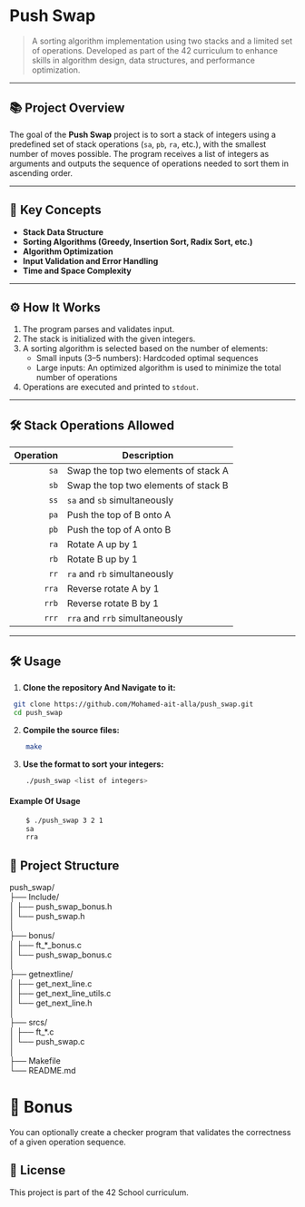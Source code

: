 # Push Swap

> A sorting algorithm implementation using two stacks and a limited set of operations. Developed as part of the 42 curriculum to enhance skills in algorithm design, data structures, and performance optimization.

---

## 📚 Project Overview

The goal of the **Push Swap** project is to sort a stack of integers using a predefined set of stack operations (`sa`, `pb`, `ra`, etc.), with the smallest number of moves possible. The program receives a list of integers as arguments and outputs the sequence of operations needed to sort them in ascending order.

---

## 🧠 Key Concepts

- **Stack Data Structure**
- **Sorting Algorithms (Greedy, Insertion Sort, Radix Sort, etc.)**
- **Algorithm Optimization**
- **Input Validation and Error Handling**
- **Time and Space Complexity**

---

## ⚙️ How It Works

1. The program parses and validates input.
2. The stack is initialized with the given integers.
3. A sorting algorithm is selected based on the number of elements:
   - Small inputs (3–5 numbers): Hardcoded optimal sequences
   - Large inputs: An optimized algorithm is used to minimize the total number of operations
4. Operations are executed and printed to `stdout`.

---

## 🛠️ Stack Operations Allowed

| Operation | Description                      |
|----------:|----------------------------------|
| `sa`      | Swap the top two elements of stack A |
| `sb`      | Swap the top two elements of stack B |
| `ss`      | `sa` and `sb` simultaneously      |
| `pa`      | Push the top of B onto A         |
| `pb`      | Push the top of A onto B         |
| `ra`      | Rotate A up by 1                 |
| `rb`      | Rotate B up by 1                 |
| `rr`      | `ra` and `rb` simultaneously      |
| `rra`     | Reverse rotate A by 1            |
| `rrb`     | Reverse rotate B by 1            |
| `rrr`     | `rra` and `rrb` simultaneously    |

---

## 🛠️ Usage

1. **Clone the repository And Navigate to it:**

```bash
 git clone https://github.com/Mohamed-ait-alla/push_swap.git
 cd push_swap
```

2. **Compile the source files:**
```bash
	make
```

3. **Use the format to sort your integers:**
```bash
	./push_swap <list of integers>
```
#### Example Of Usage
```bash
	$ ./push_swap 3 2 1
	sa
	rra
```

## 📁 Project Structure

push_swap/<br>
├── Include/<br>
│   ├── push_swap_bonus.h<br>
│   └── push_swap.h<br>
│<br>
├── bonus/<br>
│   ├── ft_\*\_bonus.c<br>
│   └── push_swap_bonus.c<br>
│<br>
├── getnextline/<br>
│   ├── get_next_line.c<br>
│   ├── get_next_line_utils.c<br>
│   └── get_next_line.h<br>
│<br>
├── srcs/<br>
│   ├── ft_\*.c<br>
│   └── push_swap.c<br>
│<br>
├── Makefile<br>
└── README.md<br>

# 🚀 Bonus

You can optionally create a checker program that validates the correctness of a given operation sequence.

## 📎 License

This project is part of the 42 School curriculum.
